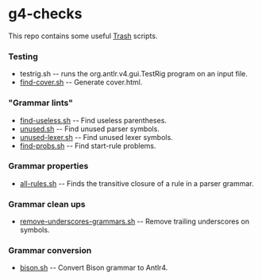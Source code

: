 # g4-checks

This repo contains some useful [Trash](https://github.com/kaby76/Domemtech.Trash) scripts.

### Testing
* testrig.sh -- runs the org.antlr.v4.gui.TestRig program on an input file.
* [find-cover.sh](https://github.com/kaby76/g4-checks/blob/main/find-cover.sh) -- Generate cover.html.

### "Grammar lints"
* [find-useless.sh](https://github.com/kaby76/g4-checks/blob/main/find-useless.sh) -- Find useless parentheses. 
* [unused.sh](https://github.com/kaby76/g4-checks/blob/main/unused.sh) -- Find unused parser symbols.
* [unused-lexer.sh](https://github.com/kaby76/g4-checks/blob/main/unused-lexer.sh) -- Find unused lexer symbols. 
* [find-probs.sh](https://github.com/kaby76/g4-checks/blob/main/find-probs.sh) -- Find start-rule problems. 

### Grammar properties
* [all-rules.sh](https://github.com/kaby76/g4-checks/blob/main/all-rules.sh) -- Finds the transitive closure of a rule in a parser grammar.

### Grammar clean ups
* [remove-underscores-grammars.sh](https://github.com/kaby76/g4-checks/blob/main/remove-underscores-grammars.sh) -- Remove trailing underscores on symbols.

### Grammar conversion
* [bison.sh](https://github.com/kaby76/g4-checks/blob/main/bison.sh) -- Convert Bison grammar to Antlr4.
